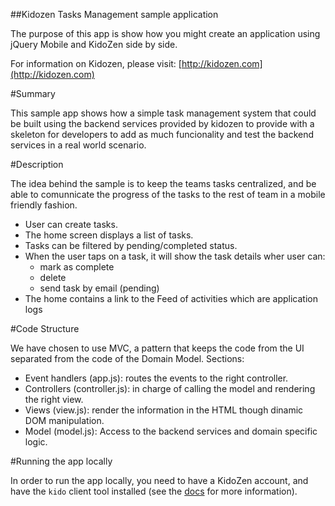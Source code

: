 ##Kidozen Tasks Management sample application

The purpose of this app is show how you might create an application using
jQuery Mobile and KidoZen side by side.

For information on Kidozen, please visit: [http://kidozen.com](http://kidozen.com)

#Summary

This sample app shows how a simple task management system that could be built
using the backend services provided by kidozen to provide with a skeleton for
developers to add as much funcionality and test the backend services in a
real world scenario.

#Description

The idea behind the sample is to keep the teams tasks centralized, and be
able to comunnicate the progress of the tasks to the rest of team in a mobile
friendly fashion.

- User can create tasks.
- The home screen displays a list of tasks.
- Tasks can be filtered by pending/completed status.
- When the user taps on a task, it will show the task details wher user can:
   * mark as complete
   * delete
   * send task by email (pending)
- The home contains a link to the Feed of activities which are application logs

#Code Structure

We have chosen to use MVC, a pattern that keeps the code from the UI separated
from the code of the Domain Model.
Sections:

- Event handlers (app.js): routes the events to the right controller.
- Controllers (controller.js): in charge of calling the model and rendering the right view.
- Views (view.js): render the information in the HTML though dinamic DOM manipulation.
- Model (model.js): Access to the backend services and domain specific logic.

#Running the app locally

In order to run the app locally, you need to have a KidoZen account, and have
the `kido` client tool installed (see the [docs](http://docs.kidozen.com/sdks/javascript/)
for more information).